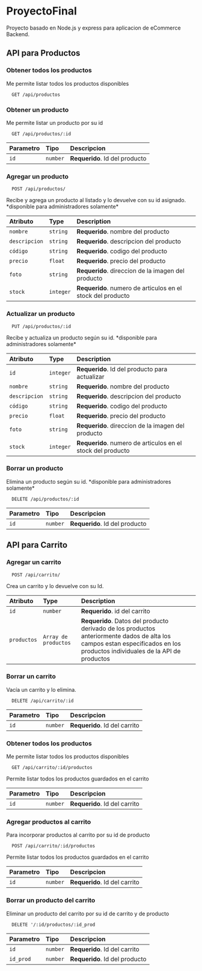 # ProyectoFinal


Proyecto basado en Node.js y express para aplicacion de eCommerce Backend.

## API para Productos

### Obtener todos los productos

Me permite listar todos los productos disponibles

```http
  GET /api/productos
```

### Obtener un producto

Me permite listar un producto por su id

```http
  GET /api/productos/:id
```

| Parametro | Tipo     | Descripcion                       |
| :-------- | :------- | :-------------------------------- |
| `id`      | `number` | **Requerido**. Id del producto    |

### Agregar un producto

```http
  POST /api/productos/
```
Recibe y agrega un producto al listado y lo devuelve con su id asignado.
\*disponible para administradores solamente\*

| Atributo  | Type     | Description                       |
| :-------- | :------- | :-------------------------------- |
| `nombre`   | `string` | **Requerido**. nombre del producto    |
| `descripcion`   | `string` | **Requerido**. descripcion del producto    |
| `código`   | `string` | **Requerido**. codigo del producto    |
| `precio`   | `float`  | **Requerido**. precio del producto    |
| `foto`| `string`| **Requerido**. direccion de la imagen del producto    |
| `stock`| `integer`| **Requerido**. numero de articulos en el stock del producto|

### Actualizar un producto

```http
  PUT /api/productos/:id
```
Recibe y actualiza un producto según su id.
\*disponible para administradores solamente\*

| Atributo  | Type     | Description                       |
| :-------- | :------- | :-------------------------------- |
| `id`      | `integer` | **Requerido**. Id del producto para actualizar    |
| `nombre`   | `string` | **Requerido**. nombre del producto    |
| `descripcion`   | `string` | **Requerido**. descripcion del producto    |
| `código`   | `string` | **Requerido**. codigo del producto    |
| `precio`   | `float`  | **Requerido**. precio del producto    |
| `foto`| `string`| **Requerido**. direccion de la imagen del producto    |
| `stock`| `integer`| **Requerido**. numero de articulos en el stock del producto|

### Borrar un producto

Elimina un producto según su id.
\*disponible para administradores solamente\*

```http
  DELETE /api/productos/:id
```

| Parametro | Tipo     | Descripcion                       |
| :-------- | :------- | :-------------------------------- |
| `id`      | `number` | **Requerido**. Id del producto    |


## API para Carrito

### Agregar un carrito

```http
  POST /api/carrito/
```
Crea un carrito y lo devuelve con su Id.


| Atributo  | Type     | Description                       |
| :-------- | :------- | :-------------------------------- |
| `id`   | `number` | **Requerido**. id del carrito    |
| `productos`   | `Array de productos` | **Requerido**. Datos del producto derivado de los productos anteriormente dados de alta los campos estan especificados en los productos individuales de la API de productos    |

### Borrar un carrito

Vacía un carrito y lo elimina.

```http
  DELETE /api/carrito/:id
```

| Parametro | Tipo     | Descripcion                       |
| :-------- | :------- | :-------------------------------- |
| `id`      | `number` | **Requerido**. Id del carrito    |

### Obtener todos los productos

Me permite listar todos los productos disponibles

```http
  GET /api/carrito/:id/productos
```
Permite listar todos los productos guardados en el carrito

| Parametro | Tipo     | Descripcion                       |
| :-------- | :------- | :-------------------------------- |
| `id`      | `number` | **Requerido**. Id del carrito    |

### Agregar productos al carrito

Para incorporar productos al carrito por su id de producto

```http
  POST /api/carrito/:id/productos
```
Permite listar todos los productos guardados en el carrito

| Parametro | Tipo     | Descripcion                       |
| :-------- | :------- | :-------------------------------- |
| `id`      | `number` | **Requerido**. Id del carrito    |

### Borrar un producto del carrito

Eliminar un producto del carrito por su id de carrito y de
producto

```http
  DELETE '/:id/productos/:id_prod
```

| Parametro | Tipo     | Descripcion                       |
| :-------- | :------- | :-------------------------------- |
| `id`      | `number` | **Requerido**. Id del carrito    |
| `id_prod`      | `number` | **Requerido**. Id del producto    |

